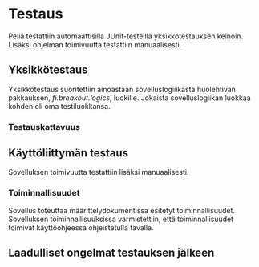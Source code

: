 # Testaus
Peliä testattiin automaattisilla JUnit-testeillä yksikkötestauksen keinoin. Lisäksi ohjelman toimivuutta testattiin manuaalisesti.

## Yksikkötestaus
Yksikkötestaus suoritettiin ainoastaan sovelluslogiiikasta huolehtivan pakkauksen, *fi.breakout.logics*, luokille. Jokaista sovelluslogiikan luokkaa kohden oli oma testiluokkansa. <br>

### Testauskattavuus 

## Käyttöliittymän testaus
Sovelluksen toimivuutta testattiin lisäksi manuaalisesti. 
### Toiminnallisuudet
Sovellus toteuttaa määrittelydokumentissa esitetyt toiminnallisuudet. Sovelluksen toiminnallisuuksissa varmistettiin, että toiminnallisuudet toimivat käyttöohjeessa ohjeistetulla tavalla. <br>

## Laadulliset ongelmat testauksen jälkeen 
